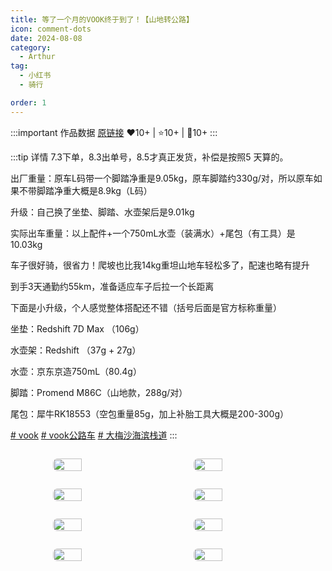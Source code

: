 ```yaml
---
title: 等了一个月的VOOK终于到了！【山地转公路】
icon: comment-dots
date: 2024-08-08
category:
  - Arthur
tag:
  - 小红书
  - 骑行

order: 1
---
```


:::important 作品数据
[原链接](http://xhslink.com/a/EEjEGL6A4UrY)
❤️10+ | ⭐️10+ | 💬10+
:::

:::tip 详情
7.3下单，8.3出单号，8.5才真正发货，补偿是按照5 天算的。

出厂重量：原车L码带一个脚踏净重是9.05kg，原车脚踏约330g/对，所以原车如果不带脚踏净重大概是8.9kg（L码）

升级：自己换了坐垫、脚踏、水壶架后是9.01kg

实际出车重量：以上配件+一个750mL水壶（装满水）+尾包（有工具）是10.03kg

车子很好骑，很省力！爬坡也比我14kg重坦山地车轻松多了，配速也略有提升

到手3天通勤约55km，准备适应车子后拉一个长距离

下面是小升级，个人感觉整体搭配还不错（括号后面是官方标称重量）

坐垫：Redshift 7D Max （106g）

水壶架：Redshift （37g + 27g）

水壶：京东京造750mL（80.4g）

脚踏：Promend M86C（山地款，288g/对）

尾包：犀牛RK18553（空包重量85g，加上补胎工具大概是200-300g）

	

[# vook](https://www.xiaohongshu.com/search_result/?keyword=vook&type=54&source=web_note_detail_r10) [# vook公路车](https://www.xiaohongshu.com/search_result/?keyword=vook%E5%85%AC%E8%B7%AF%E8%BD%A6&type=54&source=web_note_detail_r10) [# 大梅沙海滨栈道](https://www.xiaohongshu.com/search_result/?keyword=%E5%A4%A7%E6%A2%85%E6%B2%99%E6%B5%B7%E6%BB%A8%E6%A0%88%E9%81%93&type=54&source=web_note_detail_r10)
:::

<div class="image-preview">
<img src="https://pan.4a1801.life:11443/d/public/XHS_fsy/66b4ec140000000025033cb6_1.webp" width="210px" style="margin: 5px;" align="center" />
<img src="https://pan.4a1801.life:11443/d/public/XHS_fsy/66b4ec140000000025033cb6_2.webp" width="210px" style="margin: 5px;" align="center" />
<img src="https://pan.4a1801.life:11443/d/public/XHS_fsy/66b4ec140000000025033cb6_3.webp" width="210px" style="margin: 5px;" align="center" />
<img src="https://pan.4a1801.life:11443/d/public/XHS_fsy/66b4ec140000000025033cb6_4.webp" width="210px" style="margin: 5px;" align="center" />
<img src="https://pan.4a1801.life:11443/d/public/XHS_fsy/66b4ec140000000025033cb6_5.webp" width="210px" style="margin: 5px;" align="center" />
<img src="https://pan.4a1801.life:11443/d/public/XHS_fsy/66b4ec140000000025033cb6_6.webp" width="210px" style="margin: 5px;" align="center" />
<img src="https://pan.4a1801.life:11443/d/public/XHS_fsy/66b4ec140000000025033cb6_7.webp" width="210px" style="margin: 5px;" align="center" />
<img src="https://pan.4a1801.life:11443/d/public/XHS_fsy/66b4ec140000000025033cb6_8.webp" width="210px" style="margin: 5px;" align="center" />
</div>

<style>
  .image-preview {
    display: flex;
    justify-content: space-evenly;
    align-items: center;
    flex-wrap: wrap;
  }

  .image-preview > img {
     box-sizing: border-box;
     width: 32% !important;
     padding: 9px;
     border-radius: 16px;
  }

  @media (max-width: 719px){
    .image-preview > img {
      width: 50% !important;
    }
  }

  @media (max-width: 419px){
    .image-preview > img {
      width: 100% !important;
    }
  }
</style>